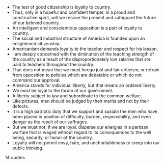  - The test of good citizenship is loyalty to country.
 - Thus, only in a hopeful and confident temper, in a proud and constructive spirit, will we rescue the present and safeguard the future of our beloved country.
 - An intelligent and conscientious opposition is a part of loyalty to country.
 - The social and industrial structure of America is founded upon an enlightened citizenship.
 - Americanism demands loyalty to the teacher and respect for his lesson.
 - I am deeply concerned with the diminution of the teaching strength of the country as a result of the disproportionately low salaries that are paid to teachers throughout the country.
 - That does not mean that we must forego just and fair criticism, or refrain from opposition to policies which are debatable or which do not command our approval.
 - America stands for individual liberty, but that means an ordered liberty.
 - We must be loyal to the forum of our government.
 - A liberty subject to law and subordinate to the common welfare.
 - Like pictures, men should be judged by their merits and not by their defects.
 - It is a high patriotic duty that we support and sustain the men who have been placed in position of difficulty, burden, responsibility, and even danger as the result of our suffrages.
 - But we must not, if we are loyal, disperse our energies in a partisan warfare that is waged without regard to its consequences to the well being, security, or honor of the country.
 - Loyalty will not permit envy, hate, and uncharitableness to creep into our public thinking.

14 quotes